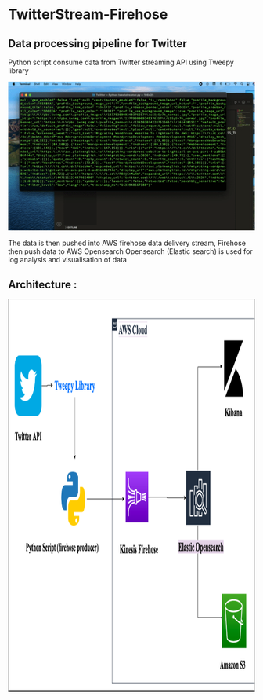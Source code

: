 # TwitterStream-Firehose
<h2> Data processing pipeline for Twitter </h2>

Python script consume data from Twitter streaming API using Tweepy library

![](AWS2.gif)


The data is then pushed into AWS firehose data delivery stream, Firehose then push data to AWS Opensearch 
Opensearch (Elastic search) is used for log analysis and visualisation of data

<h2> Architecture : </h2>
<img src= "/firehose.png" height = "800" width = "800">
 




